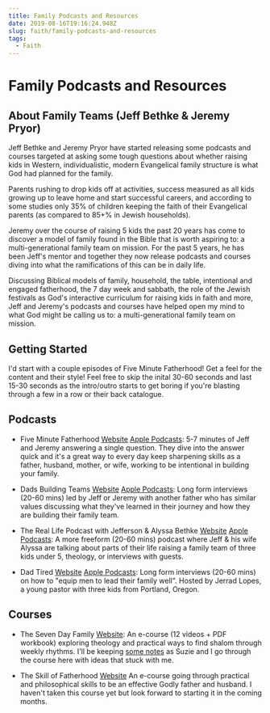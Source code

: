 ```yaml
---
title: Family Podcasts and Resources
date: 2019-08-16T19:16:24.948Z
slug: faith/family-podcasts-and-resources
tags:
  - Faith
---
```


# Family Podcasts and Resources

## About Family Teams (Jeff Bethke & Jeremy Pryor)

Jeff Bethke and Jeremy Pryor have started releasing some podcasts and courses targeted at asking some tough questions about whether raising kids in Western, individualistic, modern Evangelical family structure is what God had planned for the family.

Parents rushing to drop kids off at activities, success measured as all kids growing up to leave home and start successful careers, and according to some studies only 35% of children keeping the faith of their Evangelical parents (as compared to 85+% in Jewish households).

Jeremy over the course of raising 5 kids the past 20 years has come to discover a model of family found in the Bible that is worth aspiring to: a multi-generational family team on mission. For the past 5 years, he has been Jeff's mentor and together they now release podcasts and courses diving into what the ramifications of this can be in daily life.

Discussing Biblical models of family, household, the table, intentional and engaged fatherhood, the 7 day week and sabbath, the role of the Jewish festivals as God's interactive curriculum for raising kids in faith and more, Jeff and Jeremy's podcasts and courses have helped open my mind to what God might be calling us to: a multi-generational family team on mission.

## Getting Started

I'd start with a couple episodes of Five Minute Fatherhood! Get a feel for the content and their style! Feel free to skip the inital 30-60 seconds and last 15-30 seconds as the intro/outro starts to get boring if you're blasting through a few in a row or their back catalogue.

## Podcasts

- Five Minute Fatherhood [Website](https://familyteams.com/category/podcast/five-minute-fatherhood/) [Apple Podcasts](https://itunes.apple.com/us/podcast/five-minute-fatherhood/id1447768183?mt=2): 5-7 minutes of Jeff and Jeremy answering a single question. They dive into the answer quick and it's a great way to every day keep sharpening skills as a father, husband, mother, or wife, working to be intentional in building your family.

- Dads Building Teams [Website](https://familyteams.com/category/podcast/dads-building-teams/) [Apple Podcasts](https://itunes.apple.com/us/podcast/dads-building-teams/id1447781641?mt=2): Long form interviews (20-60 mins) led by Jeff or Jeremy with another father who has similar values discussing what they've learned in their journey and how they are building their family team.

- The Real Life Podcast with Jefferson & Alyssa Bethke [Website](https://jeffandalyssa.com/) [Apple Podcasts](https://itunes.apple.com/us/podcast/love-that-lasts-with-jefferson-alyssa-bethke/id954046496?mt=2): A more freeform (20-60 mins) podcast where Jeff & his wife Alyssa are talking about parts of their life raising a family team of three kids under 5, theology, or interviews with guests.

- Dad Tired [Website](https://www.dadtired.com/) [Apple Podcasts](https://itunes.apple.com/us/podcast/dad-tired/id1090567756?mt=2): Long form interviews (20-60 mins) on how to "equip men to lead their family well". Hosted by Jerrad Lopes, a young pastor with three kids from Portland, Oregon.

## Courses

- The Seven Day Family [Website](https://familyteams.com/resources/seven-day-family/): An e-course (12 videos + PDF workbook) exploring theology and practical ways to find shalom through weekly rhythms. I'll be keeping [some notes](/faith/the-seven-day-family) as Suzie and I go through the course here with ideas that stuck with me.

- The Skill of Fatherhood [Website](https://familyteams.com/resources/skilloffatherhood/) An e-course going through practical and philosophical skills to be an effective Godly father and husband. I haven't taken this course yet but look forward to starting it in the coming months.
